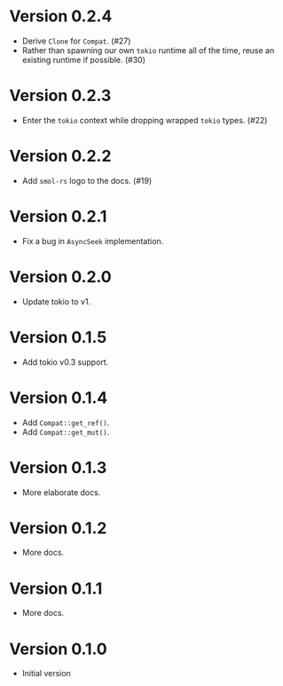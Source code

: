 # Version 0.2.4

- Derive `Clone` for `Compat`. (#27)
- Rather than spawning our own `tokio` runtime all of the time, reuse an
  existing runtime if possible. (#30)

# Version 0.2.3

- Enter the `tokio` context while dropping wrapped `tokio` types. (#22)

# Version 0.2.2

- Add `smol-rs` logo to the docs. (#19)

# Version 0.2.1

- Fix a bug in `AsyncSeek` implementation.

# Version 0.2.0

- Update tokio to v1.

# Version 0.1.5

- Add tokio v0.3 support.

# Version 0.1.4

- Add `Compat::get_ref()`.
- Add `Compat::get_mut()`.

# Version 0.1.3

- More elaborate docs.

# Version 0.1.2

- More docs.

# Version 0.1.1

- More docs.

# Version 0.1.0

- Initial version

